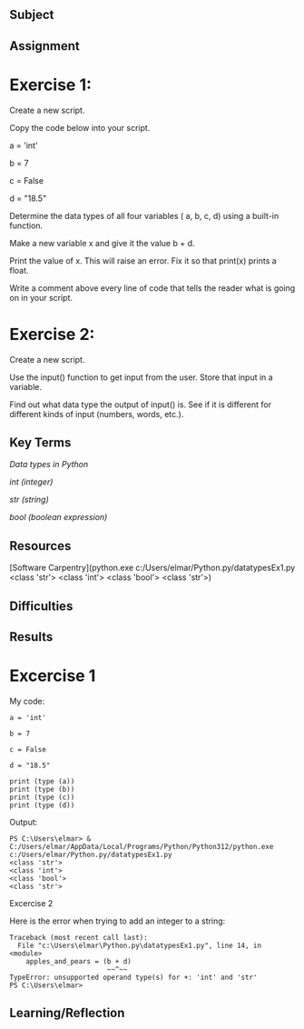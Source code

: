 ##  Subject

##  Assignment

#  Exercise 1:

Create a new script.

Copy the code below into your script.

a = 'int'

b = 7

c = False

d = "18.5"

Determine the data types of all four variables ( a, b, c, d) using a built-in function.

Make a new variable x and give it the value b + d. 

Print the value of x. This will raise an error. Fix it so that print(x) prints a float.

Write a comment above every line of code that tells the reader what is going on in your script.

# Exercise 2:

Create a new script.

Use the input() function to get input from the user. Store that input in a variable.

Find out what data type the output of input() is. See if it is different for different kinds of input (numbers, words, etc.).


##  Key Terms

*Data types in Python*

*int (integer)*

*str (string)*

*bool (boolean expression)*






##  Resources

[Software Carpentry](python.exe c:/Users/elmar/Python.py/datatypesEx1.py <class 'str'> <class 'int'> <class 'bool'> <class 'str'>)



##  Difficulties

##  Results

# Excercise 1

My code:

```
a = 'int'

b = 7

c = False

d = "18.5"

print (type (a))
print (type (b))
print (type (c))
print (type (d))
```

Output:

```
PS C:\Users\elmar> & C:/Users/elmar/AppData/Local/Programs/Python/Python312/python.exe c:/Users/elmar/Python.py/datatypesEx1.py
<class 'str'>
<class 'int'>
<class 'bool'>
<class 'str'>
```



Excercise 2

Here is the error when trying to add an integer to a string:

```
Traceback (most recent call last):
  File "c:\Users\elmar\Python.py\datatypesEx1.py", line 14, in <module>
    apples_and_pears = (b + d)
                        ~~^~~
TypeError: unsupported operand type(s) for +: 'int' and 'str'
PS C:\Users\elmar>
```

##  Learning/Reflection
